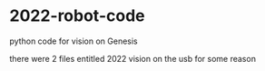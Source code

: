 # 2022-robot-code
python code for vision on Genesis

there were 2 files entitled 2022 vision on the usb for some reason
